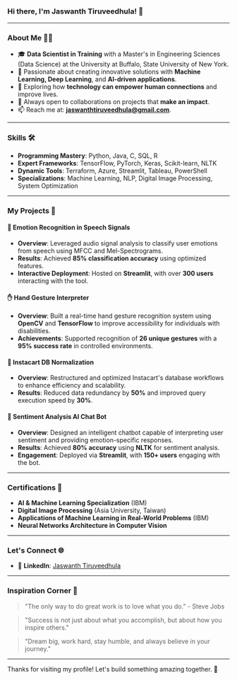 ### Hi there, I'm Jaswanth Tiruveedhula! 👋

---

### About Me 🙋‍♂️

- 🎓 **Data Scientist in Training** with a Master's in Engineering Sciences (Data Science) at the University at Buffalo, State University of New York.
- 🤖 Passionate about creating innovative solutions with **Machine Learning, Deep Learning**, and **AI-driven applications**.
- 🌱 Exploring how **technology can empower human connections** and improve lives.
- 🤝 Always open to collaborations on projects that **make an impact**.
- 📫 Reach me at: **jaswanthtiruveedhula@gmail.com**.

---

### Skills 🛠️

- **Programming Mastery**: Python, Java, C, SQL, R
- **Expert Frameworks**: TensorFlow, PyTorch, Keras, Scikit-learn, NLTK
- **Dynamic Tools**: Terraform, Azure, Streamlit, Tableau, PowerShell
- **Specializations**: Machine Learning, NLP, Digital Image Processing, System Optimization

---

### My Projects 🚀

#### 🎤 Emotion Recognition in Speech Signals

- **Overview**: Leveraged audio signal analysis to classify user emotions from speech using MFCC and Mel-Spectrograms.
- **Results**: Achieved **85% classification accuracy** using optimized features.
- **Interactive Deployment**: Hosted on **Streamlit**, with over **300 users** interacting with the tool.

#### ✋ Hand Gesture Interpreter

- **Overview**: Built a real-time hand gesture recognition system using **OpenCV** and **TensorFlow** to improve accessibility for individuals with disabilities.
- **Achievements**: Supported recognition of **26 unique gestures** with a **95% success rate** in controlled environments.

#### 📂 Instacart DB Normalization

- **Overview**: Restructured and optimized Instacart's database workflows to enhance efficiency and scalability.
- **Results**: Reduced data redundancy by **50%** and improved query execution speed by **30%**.

#### 🤖 Sentiment Analysis AI Chat Bot

- **Overview**: Designed an intelligent chatbot capable of interpreting user sentiment and providing emotion-specific responses.
- **Results**: Achieved **80% accuracy** using **NLTK** for sentiment analysis.
- **Engagement**: Deployed via **Streamlit**, with **150+ users** engaging with the bot.

---

### Certifications 📜

- **AI & Machine Learning Specialization** (IBM)
- **Digital Image Processing** (Asia University, Taiwan)
- **Applications of Machine Learning in Real-World Problems** (IBM)
- **Neural Networks Architecture in Computer Vision**

---

### Let's Connect 🌐

- 💼 **LinkedIn**: [Jaswanth Tiruveedhula](http://www.linkedin.com/in/jaswanth-tiruveedhula)

---

### Inspiration Corner 🌟

> "The only way to do great work is to love what you do." - Steve Jobs

> "Success is not just about what you accomplish, but about how you inspire others."

> "Dream big, work hard, stay humble, and always believe in your journey."

---

Thanks for visiting my profile! Let's build something amazing together. 🚀

